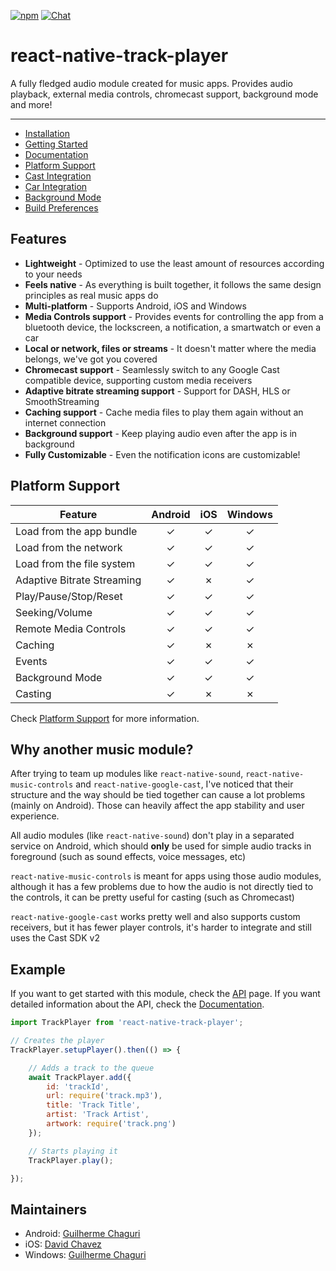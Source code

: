 ﻿[![npm](https://img.shields.io/npm/v/react-native-track-player.svg)](https://www.npmjs.com/package/react-native-track-player) [![Chat](https://badges.gitter.im/react-native-track-player/gitter.png)](https://gitter.im/react-native-track-player/Support)
# react-native-track-player

A fully fledged audio module created for music apps. Provides audio playback, external media controls, chromecast support, background mode and more!

---

* [Installation](https://github.com/Guichaguri/react-native-track-player/wiki/Installation)
* [Getting Started](https://github.com/Guichaguri/react-native-track-player/wiki/API)
* [Documentation](https://github.com/Guichaguri/react-native-track-player/wiki/Documentation)
* [Platform Support](https://github.com/Guichaguri/react-native-track-player/wiki/Platform-Support)
* [Cast Integration](https://github.com/Guichaguri/react-native-track-player/wiki/Cast-Integration)
* [Car Integration](https://github.com/Guichaguri/react-native-track-player/wiki/Car-Integration)
* [Background Mode](https://github.com/Guichaguri/react-native-track-player/wiki/Background-Mode)
* [Build Preferences](https://github.com/Guichaguri/react-native-track-player/wiki/Build-Preferences)

## Features

* **Lightweight** - Optimized to use the least amount of resources according to your needs
* **Feels native** - As everything is built together, it follows the same design principles as real music apps do
* **Multi-platform** - Supports Android, iOS and Windows
* **Media Controls support** - Provides events for controlling the app from a bluetooth device, the lockscreen, a notification, a smartwatch or even a car
* **Local or network, files or streams** - It doesn't matter where the media belongs, we've got you covered
* **Chromecast support** - Seamlessly switch to any Google Cast compatible device, supporting custom media receivers
* **Adaptive bitrate streaming support** - Support for DASH, HLS or SmoothStreaming
* **Caching support** - Cache media files to play them again without an internet connection
* **Background support** - Keep playing audio even after the app is in background
* **Fully Customizable** - Even the notification icons are customizable!

## Platform Support

| Feature | Android | iOS | Windows |
| ------- | :-----: | :-: | :-----: |
| Load from the app bundle | ✓ | ✓ | ✓ |
| Load from the network | ✓ | ✓ | ✓ |
| Load from the file system | ✓ | ✓ | ✓ |
| Adaptive Bitrate Streaming | ✓ | ✗ | ✓ |
| Play/Pause/Stop/Reset | ✓ | ✓ | ✓ |
| Seeking/Volume | ✓ | ✓ | ✓ |
| Remote Media Controls | ✓ | ✓ | ✓ |
| Caching | ✓ | ✗ | ✗ |
| Events | ✓ | ✓ | ✓ |
| Background Mode | ✓ | ✓ | ✓ |
| Casting | ✓ | ✗ | ✗ |

Check [Platform Support](https://github.com/Guichaguri/react-native-track-player/wiki/Platform-Support) for more information.

## Why another music module?
After trying to team up modules like `react-native-sound`, `react-native-music-controls` and `react-native-google-cast`, I've noticed that their structure and the way should be tied together can cause a lot problems (mainly on Android). Those can heavily affect the app stability and user experience.

All audio modules (like `react-native-sound`) don't play in a separated service on Android, which should **only** be used for simple audio tracks in foreground (such as sound effects, voice messages, etc)

`react-native-music-controls` is meant for apps using those audio modules, although it has a few problems due to how the audio is not directly tied to the controls, it can be pretty useful for casting (such as Chromecast)

`react-native-google-cast` works pretty well and also supports custom receivers, but it has fewer player controls, it's harder to integrate and still uses the Cast SDK v2

## Example

If you want to get started with this module, check the [API](https://github.com/Guichaguri/react-native-track-player/wiki/API) page.
If you want detailed information about the API, check the [Documentation](https://github.com/Guichaguri/react-native-track-player/wiki/Documentation).
```javascript
import TrackPlayer from 'react-native-track-player';

// Creates the player
TrackPlayer.setupPlayer().then(() => {

    // Adds a track to the queue
    await TrackPlayer.add({
        id: 'trackId',
        url: require('track.mp3'),
        title: 'Track Title',
        artist: 'Track Artist',
        artwork: require('track.png')
    });

    // Starts playing it
    TrackPlayer.play();

});
```

## Maintainers
* Android: [Guilherme Chaguri](https://github.com/Guichaguri)
* iOS: [David Chavez](https://github.com/dcvz)
* Windows: [Guilherme Chaguri](https://github.com/Guichaguri)
